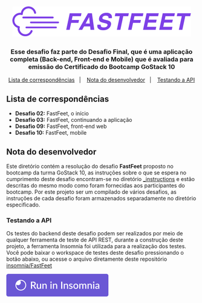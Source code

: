 <h1 align="center">
  <img alt="FastFeet" src="../../.github/FastFeet-logo.png" />
</h1>

<h3 align="center">
  Esse desafio faz parte do Desafio Final, que é uma aplicação completa (Back-end, Front-end e Mobile) que é avaliada para emissão do Certificado do Bootcamp GoStack 10
</h3>

<p align="center">
  <a href="#lista-de-correspondências">Lista de correspondências</a>&nbsp;&nbsp;&nbsp;|&nbsp;&nbsp;&nbsp;
  <a href="#nota-do-desenvolvedor">Nota do desenvolvedor</a>&nbsp;&nbsp;&nbsp;|&nbsp;&nbsp;&nbsp;
  <a href="#testando-a-api">Testando a API</a>
</p>

## Lista de correspondências

* **Desafio 02:** FastFeet, o início
* **Desafio 03:** FastFeet, continuando a aplicação
* **Desafio 09:** FastFeet, front-end web
* **Desafio 10:** FastFeet, mobile

## Nota do desenvolvedor

Este diretório contém a resolução do desafio **FastFeet** proposto no bootcamp da turma GoStack 10, as instruções sobre o que se espera no cumprimento deste desafio encontram-se no diretório [_instructions](./_instructions) e estão descritas do mesmo modo como foram fornecidas aos participantes do bootcamp. Por este projeto ser um compilado de vários desafios, as instruções de cada desafio foram armazenados separadamente no diretório especificado.

### Testando a API

Os testes do backend deste desafio podem ser realizados por meio de qualquer ferramenta de teste de API REST, durante a construção deste projeto, a ferramenta Insomnia foi utilizada para a realização dos testes.
Você pode baixar o workspace de testes deste desafio pressionando o botão abaixo, ou acesse o arquivo diretamente deste repositório [insomnia/FastFeet](../../.github/insomnia/FastFeet.json)

[![Run in Insomnia}](../../.github/insomniaRun.svg)](https://insomnia.rest/run/?label=FastFeet&uri=https%3A%2F%2Fraw.githubusercontent.com%2Fmauricio-andre%2FgoStack10%2Fmaster%2F.github%2Finsomnia%2FFastFeet.json)
